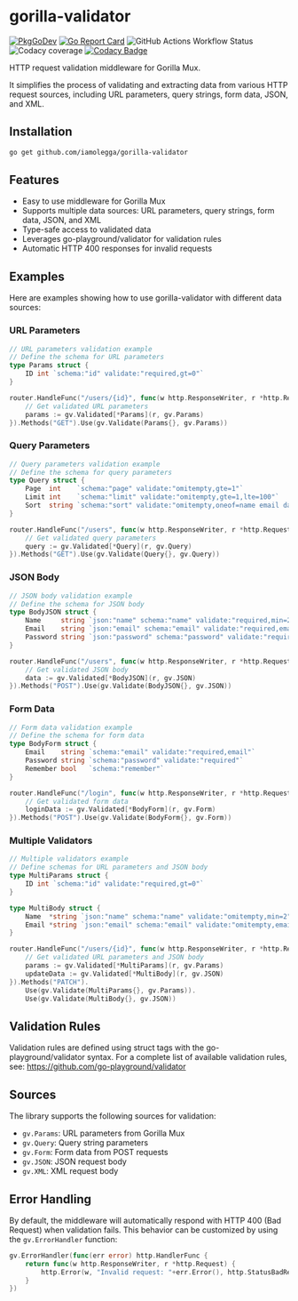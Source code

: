 # gorilla-validator


[![PkgGoDev](https://pkg.go.dev/badge/github.com/iamolegga/gorilla-validator)](https://pkg.go.dev/github.com/iamolegga/gorilla-validator) [![Go Report Card](https://goreportcard.com/badge/github.com/iamolegga/gorilla-validator)](https://goreportcard.com/report/github.com/iamolegga/gorilla-validator) ![GitHub Actions Workflow Status](https://img.shields.io/github/actions/workflow/status/iamolegga/gorilla-validator/on-push-main.yml) ![Codacy coverage](https://img.shields.io/codacy/coverage/08ef22b3391240aa8806a48e6891e3d6) [![Codacy Badge](https://app.codacy.com/project/badge/Grade/08ef22b3391240aa8806a48e6891e3d6)](https://app.codacy.com/gh/iamolegga/gorilla-validator/dashboard?utm_source=gh&utm_medium=referral&utm_content=&utm_campaign=Badge_grade)

HTTP request validation middleware for Gorilla Mux.

It simplifies the process of validating and extracting data from various HTTP request sources, including URL parameters, query strings, form data, JSON, and XML.

## Installation

```sh
go get github.com/iamolegga/gorilla-validator
```

## Features

- Easy to use middleware for Gorilla Mux
- Supports multiple data sources: URL parameters, query strings, form data, JSON, and XML
- Type-safe access to validated data
- Leverages go-playground/validator for validation rules
- Automatic HTTP 400 responses for invalid requests

## Examples

Here are examples showing how to use gorilla-validator with different data sources:

### URL Parameters

```go
// URL parameters validation example
// Define the schema for URL parameters
type Params struct {
    ID int `schema:"id" validate:"required,gt=0"`
}

router.HandleFunc("/users/{id}", func(w http.ResponseWriter, r *http.Request) {
    // Get validated URL parameters
    params := gv.Validated[*Params](r, gv.Params)
}).Methods("GET").Use(gv.Validate(Params{}, gv.Params))
```

### Query Parameters

```go
// Query parameters validation example
// Define the schema for query parameters
type Query struct {
    Page  int    `schema:"page" validate:"omitempty,gte=1"`
    Limit int    `schema:"limit" validate:"omitempty,gte=1,lte=100"`
    Sort  string `schema:"sort" validate:"omitempty,oneof=name email date"`
}

router.HandleFunc("/users", func(w http.ResponseWriter, r *http.Request) {
    // Get validated query parameters
    query := gv.Validated[*Query](r, gv.Query)
}).Methods("GET").Use(gv.Validate(Query{}, gv.Query))
```

### JSON Body

```go
// JSON body validation example
// Define the schema for JSON body
type BodyJSON struct {
    Name     string `json:"name" schema:"name" validate:"required,min=2"`
    Email    string `json:"email" schema:"email" validate:"required,email"`
    Password string `json:"password" schema:"password" validate:"required,min=8"`
}

router.HandleFunc("/users", func(w http.ResponseWriter, r *http.Request) {
    // Get validated JSON body
    data := gv.Validated[*BodyJSON](r, gv.JSON)
}).Methods("POST").Use(gv.Validate(BodyJSON{}, gv.JSON))
```

### Form Data

```go
// Form data validation example
// Define the schema for form data
type BodyForm struct {
    Email    string `schema:"email" validate:"required,email"`
    Password string `schema:"password" validate:"required"`
    Remember bool   `schema:"remember"`
}

router.HandleFunc("/login", func(w http.ResponseWriter, r *http.Request) {
    // Get validated form data
    loginData := gv.Validated[*BodyForm](r, gv.Form)
}).Methods("POST").Use(gv.Validate(BodyForm{}, gv.Form))
```

### Multiple Validators

```go
// Multiple validators example
// Define schemas for URL parameters and JSON body
type MultiParams struct {
    ID int `schema:"id" validate:"required,gt=0"`
}

type MultiBody struct {
    Name  *string `json:"name" schema:"name" validate:"omitempty,min=2"`
    Email *string `json:"email" schema:"email" validate:"omitempty,email"`
}

router.HandleFunc("/users/{id}", func(w http.ResponseWriter, r *http.Request) {
    // Get validated URL parameters and JSON body
    params := gv.Validated[*MultiParams](r, gv.Params)
    updateData := gv.Validated[*MultiBody](r, gv.JSON)
}).Methods("PATCH").
    Use(gv.Validate(MultiParams{}, gv.Params)).
    Use(gv.Validate(MultiBody{}, gv.JSON))
```

## Validation Rules

Validation rules are defined using struct tags with the go-playground/validator syntax.
For a complete list of available validation rules, see:
https://github.com/go-playground/validator

## Sources

The library supports the following sources for validation:

- `gv.Params`: URL parameters from Gorilla Mux
- `gv.Query`: Query string parameters
- `gv.Form`: Form data from POST requests
- `gv.JSON`: JSON request body
- `gv.XML`: XML request body

## Error Handling

By default, the middleware will automatically respond with HTTP 400 (Bad Request)
when validation fails. This behavior can be customized by using the `gv.ErrorHandler` function:

```go
gv.ErrorHandler(func(err error) http.HandlerFunc {
	return func(w http.ResponseWriter, r *http.Request) {
		http.Error(w, "Invalid request: "+err.Error(), http.StatusBadRequest)
	}
})
```
